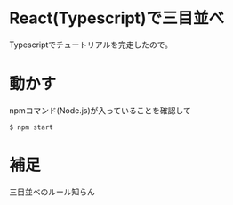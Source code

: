# React(Typescript)で三目並べ
Typescriptでチュートリアルを完走したので。  

# 動かす
npmコマンド(Node.js)が入っていることを確認して  

```
$ npm start
```  

# 補足
三目並べのルール知らん